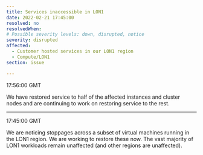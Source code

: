```yaml
---
title: Services inaccessible in LON1
date: 2022-02-21 17:45:00 
resolved: no
resolvedWhen: 
# Possible severity levels: down, disrupted, notice
severity: disrupted
affected:
  - Customer hosted services in our LON1 region
  - Compute/LON1
section: issue

---
```


17:56:00 GMT

We have restored service to half of the affected instances and cluster nodes and are continuing to work on restoring service to the rest. 

---

17:45:00  GMT

We are noticing stoppages across a subset of virtual machines running in the LON1 region. We are working to restore these now. The vast majority of LON1 workloads remain unaffected (and other regions are unaffected).
